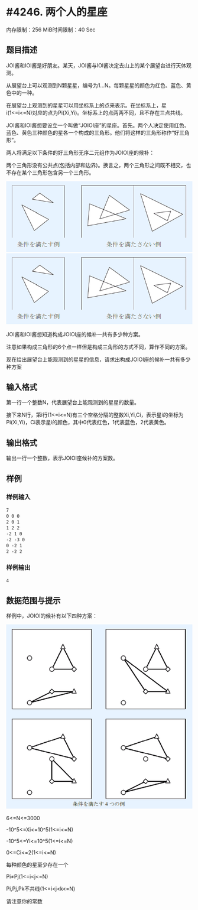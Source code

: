# #4246. 两个人的星座

内存限制：256 MiB时间限制：40 Sec

## 题目描述

JOI酱和IOI酱是好朋友。某天，JOI酱与IOI酱决定去山上的某个展望台进行天体观测。

从展望台上可以观测到N颗星星，编号为1...N。每颗星星的颜色为红色、蓝色、黄色中的一种。

在展望台上观测到的星星可以用坐标系上的点来表示。在坐标系上，星i(1<=i<=N)对应的点为Pi(Xi,Yi)。坐标系上的点两两不同，且不存在三点共线。

JOI酱和IOI酱想要设立一个叫做&ldquo;JOIOI座&rdquo;的星座。首先。两个人决定使用红色、蓝色、黄色三种颜色的星各一个构成的三角形。他们将这样的三角形称作&ldquo;好三角形&rdquo;。

两人将满足以下条件的好三角形无序二元组作为JOIOI座的候补：

两个三角形没有公共点(包括内部和边界)。换言之，两个三角形之间既不相交，也不存在某个三角形包含另一个三角形。

 ![](upload/201508/1.jpg)![](upload/201508/1(1).jpg)

JOI酱和IOI酱想知道构成JOIOI座的候补一共有多少种方案。

注意如果构成三角形的6个点一样但是构成三角形的方式不同，算作不同的方案。

现在给出展望台上能观测到的星星的信息，请求出构成JOIOI座的候补一共有多少种方案

## 输入格式

第一行一个整数N，代表展望台上能观测到的星星的数量。

接下来N行，第i行(1<=i<=N)有三个空格分隔的整数Xi,Yi,Ci，表示星i的坐标为Pi(Xi,Yi)，Ci表示星i的颜色，其中0代表红色，1代表蓝色，2代表黄色。

## 输出格式

输出一行一个整数，表示JOIOI座候补的方案数。

## 样例

### 样例输入

    
    7
    0 0 0
    2 0 1
    1 2 2
    -2 1 0
    -2 -3 0
    0 -2 1
    2 -2 2
    

### 样例输出

    
    4
    

## 数据范围与提示

样例中，JOIOI的候补有以下四种方案：

 ![](upload/201508/2.jpg)

6<=N<=3000

-10^5<=Xi<=10^5(1<=i<=N)

-10^5<=Yi<=10^5(1<=i<=N)

0<=Ci<=2(1<=i<=N)

每种颜色的星至少存在一个

Pi&ne;Pj(1<=i<j<=N)

Pi,Pj,Pk不共线(1<=i<j<k<=N)

请注意你的常数
